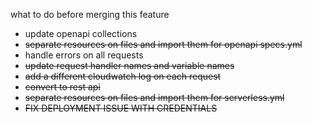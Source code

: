 what to do before merging this feature

- update openapi collections
- ~~separate resources on files and import them for openapi specs.yml~~
- handle errors on all requests
- ~~update request handler names and variable names~~
- ~~add a different cloudwatch log on each request~~
- ~~convert to rest api~~
- ~~separate resources on files and import them for serverless.yml~~
- ~~FIX DEPLOYMENT ISSUE WITH CREDENTIALS~~
